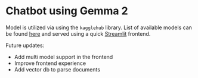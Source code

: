 # Chatbot using Gemma 2

Model is utilized via using the `kagglehub` library. List of available models can be found [here](https://www.kaggle.com/models) and served using a quick [Streamlit](https://streamlit.io/) frontend.


Future updates:
- Add multi model support in the frontend
- Improve frontend experience
- Add vector db to parse documents